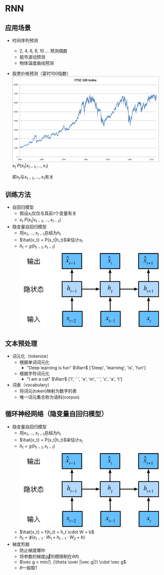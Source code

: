 # RNN

## 应用场景

* 时间序列预测
  * 2, 4, 6, 8, 10 ... 预测偶数
  * 股市波动预测
  * 物体温度曲线预测
* 股票价格预测（富时100指数）
    ![FTSE 100 Index](./ftse100.png)
    $x_t ~ P(x_t|x_{t-1}, ..., x_{1})$
    
    即$x_t$与$x_{t-1}, ..., x_{1}$有关

## 训练方法

* 自回归模型
  * 假设$x_t$仅仅与其前$\tau$个变量有关
  * $x_t ~ P(x_t|x_{t-1}, ..., x_{t-\tau})$
* 隐变量自回归模型
  * 将$x_1, ... , x_{t-1}$总结为$h_t$
  * $\hat{x_t} = P(x_t|h_t)$来估计$x_t$
  * $h_t = g(h_{t-1}, x_{t-1})$
    ![序列模型](./sequence-model.svg)

## 文本预处理

* 词元化（tokenize）
  * 根据单词词元化
    * "Deep learning is fun" $\Rarr$ ['Deep', 'learning', 'is', 'fun']
  * 根据字符词元化
    * "I am a cat" $\Rarr$ ['I', ' ', 'a', 'm', ' ', 'c', 'a', 't']
* 词表（vocabulary）
  * 将词元(token)映射为数字的表
  * 唯一词元集合称为语料(corpus)

## 循环神经网络（隐变量自回归模型）

* 隐变量自回归模型
  * 将$x_1, ... , x_{t-1}$总结为$h_t$
  * $\hat{x_t} = P(x_t|h_t)$来估计$x_t$
  * $h_t = g(h_{t-1}, x_{t-1})$
    ![序列模型](./sequence-model.svg)
  * $\hat{x_t} = f(h_t) = h_t \cdot W + b$
  * $h_t = \phi(x_{t-1} \cdot W_1 + h_{t-1} \cdot W_2 + b)$
* 梯度剪裁
  * 防止梯度爆炸
  * 将参数的梯度$\vec g$的模限制在$\theta$内
  * $\vec g = min(1, {\theta \over |\vec g|}) \cdot \vec g$
  * $\theta$一般取1
